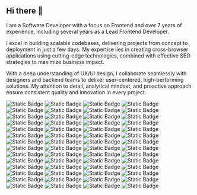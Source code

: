 ## Hi there 👋

I am a Software Developer with a focus on Frontend and over 7 years of experience, including several years as a Lead Frontend Developer.

I excel in building scalable codebases, delivering projects from concept to deployment in just a few days. My expertise lies in creating cross-browser applications using cutting-edge technologies, combined with effective SEO strategies to maximize business impact.

With a deep understanding of UX/UI design, I collaborate seamlessly with designers and backend teams to deliver user-centered, high-performing solutions. My attention to detail, analytical mindset, and proactive approach ensure consistent quality and innovation in every project.

![Static Badge](https://img.shields.io/badge/HTML5-white?logo=html5&logoColor=%23E34F26)
![Static Badge](https://img.shields.io/badge/CSS3-white?logo=css3&logoColor=%231572B6)
![Static Badge](https://img.shields.io/badge/JavaScript-white?logo=javascript&logoColor=%23F7DF1E)
![Static Badge](https://img.shields.io/badge/TypeScript-white?logo=typescript&logoColor=%233178C6)
![Static Badge](https://img.shields.io/badge/Angular-white?logo=angular&logoColor=%23E0234E)
![Static Badge](https://img.shields.io/badge/React-white?logo=react)
![Static Badge](https://img.shields.io/badge/Next-white?logo=nextdotjs&logoColor=black)
![Static Badge](https://img.shields.io/badge/shadcn%2Fui-white?logo=shadcnui)
![Static Badge](https://img.shields.io/badge/Vue-white?logo=vuedotjs&logoColor=%234FC08D)
![Static Badge](https://img.shields.io/badge/Nuxt-white?logo=nuxtdotjs&logoColor=%2300DC82)
![Static Badge](https://img.shields.io/badge/Tailwind%20CSS-white?logo=tailwindcss&logoColor=%2306B6D4)
![Static Badge](https://img.shields.io/badge/Bootstrap-white?logo=bootstrap&logoColor=%237952B3)
![Static Badge](https://img.shields.io/badge/SASS-white?logo=sass&logoColor=%23CC6699)
![Static Badge](https://img.shields.io/badge/Webpack-white?logo=webpack&logoColor=%238DD6F9)
![Static Badge](https://img.shields.io/badge/DaisyUI-white?logo=daisyui&logoColor=%231AD1A5)
![Static Badge](https://img.shields.io/badge/D3-white?logo=d3dotjs&logoColor=%23F9A03C)
![Static Badge](https://img.shields.io/badge/PWA-white?logo=pwa&logoColor=%235A0FC8)
![Static Badge](https://img.shields.io/badge/JQuery-white?logo=jquery&logoColor=%230769AD)
![Static Badge](https://img.shields.io/badge/Prettier-white?logo=prettier&logoColor=%23F7B93E)
![Static Badge](https://img.shields.io/badge/Nest-white?logo=nestjs&logoColor=%23E0234E)
![Static Badge](https://img.shields.io/badge/Express-white?logo=express&logoColor=black)
![Static Badge](https://img.shields.io/badge/Prisma-white?logo=prisma&logoColor=black)
![Static Badge](https://img.shields.io/badge/Sharp-white?logo=sharp&logoColor=%2399CC00)
![Static Badge](https://img.shields.io/badge/Vercel-white?logo=vercel&logoColor=black)
![Static Badge](https://img.shields.io/badge/Firebase-white?logo=firebase&logoColor=%23DD2C00)
![Static Badge](https://img.shields.io/badge/Docker-white?logo=docker&logoColor=%232496ED)
![Static Badge](https://img.shields.io/badge/Node-white?logo=nodedotjs&logoColor=%235FA04E)
![Static Badge](https://img.shields.io/badge/Google%20Cloud%20Platform-white?logo=googlecloud&logoColor=%234285F4)
![Static Badge](https://img.shields.io/badge/GitLab-white?logo=gitlab&logoColor=%23FC6D26)
![Static Badge](https://img.shields.io/badge/GitHub-white?logo=github&logoColor=black)
![Static Badge](https://img.shields.io/badge/Expo-white?logo=expo&logoColor=black)
![Static Badge](https://img.shields.io/badge/Google%20Analytics-white?logo=googleanalytics&logoColor=%23E37400)
![Static Badge](https://img.shields.io/badge/Cypress-white?logo=cypress&logoColor=%2369D3A7)
![Static Badge](https://img.shields.io/badge/GraphQL-white?logo=graphql&logoColor=%23E10098)
![Static Badge](https://img.shields.io/badge/Apollo-white?logo=apollographql&logoColor=%23311C87)
![Static Badge](https://img.shields.io/badge/PostgreSQL-white?logo=postgresql&logoColor=%234169E1)
![Static Badge](https://img.shields.io/badge/MySQL-white?logo=mysql&logoColor=%234479A1)
![Static Badge](https://img.shields.io/badge/NPM-white?logo=npm&logoColor=%23CB3837)
![Static Badge](https://img.shields.io/badge/Sentry-white?logo=sentry&logoColor=%23362D59)
![Static Badge](https://img.shields.io/badge/Gemini-white?logo=googlegemini&logoColor=%238E75B2)
![Static Badge](https://img.shields.io/badge/OpenAI-white?logo=openai&logoColor=black)
![Static Badge](https://img.shields.io/badge/Swagger-white?logo=swagger&logoColor=%2385EA2D)
![Static Badge](https://img.shields.io/badge/Postman-white?logo=postman&logoColor=%23FF6C37)
![Static Badge](https://img.shields.io/badge/ESLint-white?logo=eslint&logoColor=%234B32C3)
![Static Badge](https://img.shields.io/badge/Commitlint-white?logo=commitlint&logoColor=black)
![Static Badge](https://img.shields.io/badge/Awesome%20List-white?logo=awesomelists&logoColor=%23FC60A8)
![Static Badge](https://img.shields.io/badge/Figma-white?logo=figma&logoColor=%23F24E1E)
![Static Badge](https://img.shields.io/badge/Sketch-white?logo=sketch&logoColor=%23F7B500)
![Static Badge](https://img.shields.io/badge/Algolia-white?logo=algolia&logoColor=%23003DFF)
![Static Badge](https://img.shields.io/badge/Git-white?logo=git&logoColor=%23F05032)
![Static Badge](https://img.shields.io/badge/Jira-white?logo=jira&logoColor=%230052CC)
![Static Badge](https://img.shields.io/badge/Slack-white?logo=slack&logoColor=%234A154B)
![Static Badge](https://img.shields.io/badge/Stack%20Overflow-white?logo=stackoverflow&logoColor=%23F58025)
![Static Badge](https://img.shields.io/badge/Markdown-white?logo=markdown&logoColor=black)
![Static Badge](https://img.shields.io/badge/JWT-white?logo=jsonwebtokens&logoColor=black)
![Static Badge](https://img.shields.io/badge/Ubuntu-white?logo=ubuntu&logoColor=%23E95420)


<!--
**denis23x/denis23x** is a ✨ _special_ ✨ repository because its `README.md` (this file) appears on your GitHub profile.

Here are some ideas to get you started:

- 🔭 I’m currently working on ...
- 🌱 I’m currently learning ...
- 👯 I’m looking to collaborate on ...
- 🤔 I’m looking for help with ...
- 💬 Ask me about ...
- 📫 How to reach me: ...
- 😄 Pronouns: ...
- ⚡ Fun fact: ...
-->
